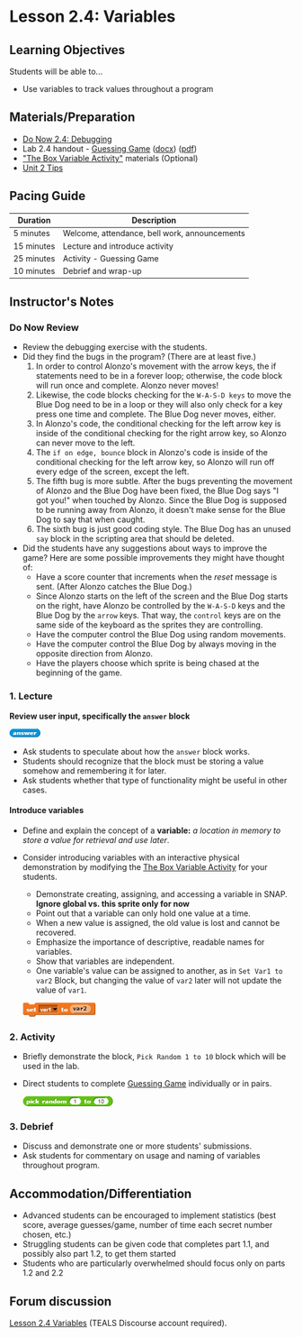# Lesson 2.4: Variables

## Learning Objectives

Students will be able to...

- Use variables to track values throughout a program

## Materials/Preparation

- [Do Now 2.4: Debugging](do_now_24.md)
- Lab 2.4 handout - [Guessing Game](lab_24.md) ([docx](https://github.com/TEALSK12/introduction-to-computer-science/raw/master/Unit%202%20Word/Lab%202.4%20Guessing%20Game.docx)) ([pdf](https://github.com/TEALSK12/introduction-to-computer-science/raw/master/Unit%202%20PDF/Lab%202.4%20Guessing%20Game.pdf))
- ["The Box Variable Activity"](https://teachinglondoncomputing.org/resources/inspiring-unplugged-classroom-activities/the-box-variable-activity/) materials (Optional)
- [Unit 2 Tips](unit_2_tips.md)

## Pacing Guide

| Duration   | Description                                   |
| ---------- | --------------------------------------------- |
| 5 minutes  | Welcome, attendance, bell work, announcements |
| 15 minutes | Lecture and introduce activity                |
| 25 minutes | Activity - Guessing Game                      |
| 10 minutes | Debrief and wrap-up                           |

## Instructor's Notes

### Do Now Review

- Review the debugging exercise with the students.
- Did they find the bugs in the program? (There are at least five.)
  1. In order to control Alonzo's movement with the arrow keys, the if statements need to be in a forever loop; otherwise, the code block will run once and complete. Alonzo never moves!
  2. Likewise, the code blocks checking for the `W-A-S-D keys` to move the Blue Dog need to be in a loop or they will also only check for a key press one time and complete. The Blue Dog never moves, either.
  3. In Alonzo's code, the conditional checking for the left arrow key is inside of the conditional checking for the right arrow key, so Alonzo can never move to the left.
  4. The `if on edge, bounce` block in Alonzo's code is inside of the conditional checking for the left arrow key, so Alonzo will run off every edge of the screen, except the left.
  5. The fifth bug is more subtle. After the bugs preventing the movement of Alonzo and the Blue Dog have been fixed, the Blue Dog says "I got you!" when touched by Alonzo. Since the Blue Dog is supposed to be running away from Alonzo, it doesn't make sense for the Blue Dog to say that when caught.
  6. The sixth bug is just good coding style. The Blue Dog has an unused `say` block in the scripting area that should be deleted.
- Did the students have any suggestions about ways to improve the game? Here are some possible improvements they might have thought of:
  - Have a score counter that increments when the _reset_ message is sent. (After Alonzo catches the Blue Dog.)
  - Since Alonzo starts on the left of the screen and the Blue Dog starts on the right, have Alonzo be controlled by the `W-A-S-D` keys and the Blue Dog by the `arrow` keys. That way, the `control` keys are on the same side of the keyboard as the sprites they are controlling.
  - Have the computer control the Blue Dog using random movements.
  - Have the computer control the Blue Dog by always moving in the opposite direction from Alonzo.
  - Have the players choose which sprite is being chased at the beginning of the game.

### 1.  Lecture

**Review user input, specifically the `answer` block**

  ![Answer Block](answer.png)
  
- Ask students to speculate about how the `answer` block works.
- Students should recognize that the block must be storing a value somehow and remembering it for later.
- Ask students whether that type of functionality might be useful in other cases.

#### Introduce variables

- Define and explain the concept of a **variable:** _a location in memory to store a value for retrieval and use later_.
- Consider introducing variables with an interactive physical demonstration by modifying the [The Box Variable Activity](https://teachinglondoncomputing.org/resources/inspiring-unplugged-classroom-activities/the-box-variable-activity/) for your students.
  - Demonstrate creating, assigning, and accessing a variable in SNAP.
   **Ignore global vs. this sprite only for now**
  - Point out that a variable can only hold one value at a time.
  - When a new value is assigned, the old value is lost and cannot be recovered.
  - Emphasize the importance of descriptive, readable names for variables.
  - Show that variables are independent.
  - One variable's value can be assigned to another, as in `Set Var1 to var2` Block, but changing the value of `var2` later will not update the value of `var1`.

  ![Set Var1 to var2 Block](setVar1ToVar2.png)

### 2.  Activity

- Briefly demonstrate the  block, `Pick Random 1 to 10` block which will be used in the lab.
- Direct students to complete [Guessing Game](lab_24.md) individually or in pairs.

  ![Pick Random 1 to 10 block](random.png)

### 3.  Debrief

- Discuss and demonstrate one or more students' submissions.
- Ask students for commentary on usage and naming of variables throughout program.

## Accommodation/Differentiation

- Advanced students can be encouraged to implement statistics (best score, average guesses/game, number of time each secret number chosen, etc.)
- Struggling students can be given code that completes part 1.1, and possibly also part 1.2, to get them started
- Students who are particularly overwhelmed should focus only on parts 1.2 and 2.2

## Forum discussion

[Lesson 2.4 Variables](http://forums.tealsk12.org/c/intro-unit-2-loops/lesson-2-4-variables) (TEALS Discourse account required).
